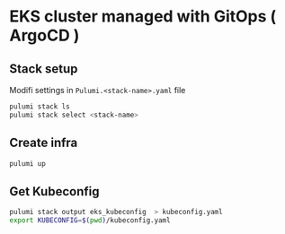 # EKS cluster managed with GitOps ( ArgoCD )

## Stack setup

Modifi settings in `Pulumi.<stack-name>.yaml` file

```bash
pulumi stack ls
pulumi stack select <stack-name>
```

## Create infra

```bash
pulumi up
```

## Get Kubeconfig

```bash
pulumi stack output eks_kubeconfig  > kubeconfig.yaml
export KUBECONFIG=$(pwd)/kubeconfig.yaml
```
